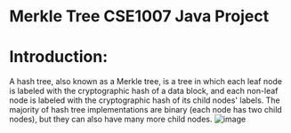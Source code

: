 # Merkle Tree CSE1007 Java Project
# Introduction:
A hash tree, also known as a Merkle tree, is a tree in which each leaf node is labeled with the cryptographic hash of a data block, and each non-leaf node is labeled with the cryptographic hash of its child nodes' labels. The majority of hash tree implementations are binary (each node has two child nodes), but they can also have many more child nodes.
![image](https://user-images.githubusercontent.com/104163372/164989367-ca59afe9-0f35-4fc3-bcc9-237e7eff4d4f.png)
